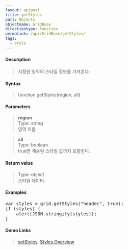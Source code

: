 ```yaml
---
layout: apipost
title: getStyles
part: Objects
objectname: GridBase
directiontype: Function
permalink: /api/GridBase/getStyles/
tags:
  - style
---
```



#### Description

> 지정한 영역의 스타일 정보를 가져온다.  

#### Syntax

> function getStyles(region, all)  

#### Parameters

> **region**  
> Type: string  
> 영역 이름  

> **all**  
> Type: boolean  
> true면 계승된 스타일 값까지 포함한다.  

#### Return value

> Type: object  
> 스타일 데이터.  

#### Examples 

<pre class="prettyprint">
var styles = grid.getStyles("header", true);
if (styles) {
    alert(JSON.stringify(styles));
}
</pre>

#### Demo Links
> [setStyles](/api/GridBase/setStyles), [Styles Overview](http://demo.realgrid.com/Demo/StylesConcept)